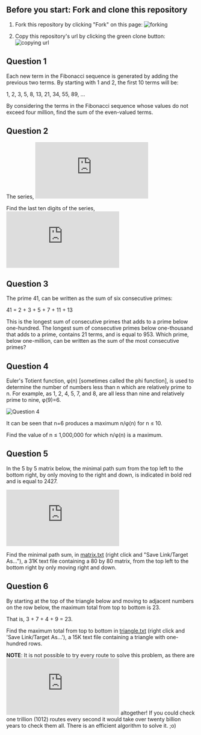 ## Before you start: Fork and clone this repository

1. Fork this repository by clicking "Fork" on this page:
![forking](https://image.ibb.co/jHRieT/forking.png)

2. Copy this repository's url by clicking the green clone button:
![copying url](https://image.ibb.co/n2wYeT/copying_clone.png)

## Question 1 
Each new term in the Fibonacci sequence is generated by adding the previous two terms. By starting with 1 and 2, the first 10 terms will be:

1, 2, 3, 5, 8, 13, 21, 34, 55, 89, ...

By considering the terms in the Fibonacci sequence whose values do not exceed four million, find the sum of the even-valued terms.

## Question 2
The series, ![Question 2.1](https://latex.codecogs.com/gif.latex?1%5E%7B1%7D%20&plus;%202%5E%7B2%7D%20&plus;%203%5E%7B3%7D%20&plus;%20...%20&plus;%2010%5E%7B10%7D%20%3D%2010405071317.)

Find the last ten digits of the series, ![Question 2.2](https://latex.codecogs.com/gif.latex?1%5E%7B1%7D%20&plus;%202%5E%7B2%7D%20&plus;%203%5E%7B3%7D%20&plus;%20...%20&plus;%201000%5E%7B1000%7D%20.)

## Question 3
The prime 41, can be written as the sum of six consecutive primes:

41 = 2 + 3 + 5 + 7 + 11 + 13

This is the longest sum of consecutive primes that adds to a prime below one-hundred.
The longest sum of consecutive primes below one-thousand that adds to a prime, contains 21 terms, and is equal to 953.
Which prime, below one-million, can be written as the sum of the most consecutive primes?

## Question 4
Euler's Totient function, φ(n) [sometimes called the phi function], is used to determine the number of numbers less than n which are relatively prime to n. For example, as 1, 2, 4, 5, 7, and 8, are all less than nine and relatively prime to nine, φ(9)=6.

![Question 4](https://ibb.co/pykdzty)

It can be seen that n=6 produces a maximum n/φ(n) for n ≤ 10.

Find the value of n ≤ 1,000,000 for which n/φ(n) is a maximum.

## Question 5
In the 5 by 5 matrix below, the minimal path sum from the top left to the bottom right, by only moving to the right and down, is indicated in bold red and is equal to 2427.

![Question 5](https://latex.codecogs.com/gif.latex?%5Cbegin%7Bpmatrix%7D%20%5Ccolor%7Bred%7D%7B131%7D%20%26%20673%20%26%20234%20%26%20103%20%26%2018%5C%5C%20%5Ccolor%7Bred%7D%7B201%7D%20%26%20%5Ccolor%7Bred%7D%7B96%7D%20%26%20%5Ccolor%7Bred%7D%7B342%7D%20%26%20965%20%26%20150%5C%5C%20630%20%26%20803%20%26%20%5Ccolor%7Bred%7D%7B746%7D%20%26%20%5Ccolor%7Bred%7D%7B422%7D%20%26%20111%5C%5C%20537%20%26%20699%20%26%20497%20%26%20%5Ccolor%7Bred%7D%7B121%7D%20%26%20956%5C%5C%20805%20%26%20732%20%26%20524%20%26%20%5Ccolor%7Bred%7D%7B37%7D%20%26%20%5Ccolor%7Bred%7D%7B331%7D%20%5Cend%7Bpmatrix%7D)

Find the minimal path sum, in [matrix.txt](https://projecteuler.net/project/resources/p081_matrix.txt) (right click and "Save Link/Target As..."), a 31K text file containing a 80 by 80 matrix, from the top left to the bottom right by only moving right and down.

## Question 6
By starting at the top of the triangle below and moving to adjacent numbers on the row below, the maximum total from top to bottom is 23.

That is, 3 + 7 + 4 + 9 = 23.

Find the maximum total from top to bottom in [triangle.txt](https://projecteuler.net/project/resources/p067_triangle.txt) (right click and 'Save Link/Target As...'), a 15K text file containing a triangle with one-hundred rows.

**NOTE**: It is not possible to try every route to solve this problem, as there are ![possibilities](https://latex.codecogs.com/gif.latex?2%5E%7B99%7D) altogether! If you could check one trillion (1012) routes every second it would take over twenty billion years to check them all. There is an efficient algorithm to solve it. ;o)





